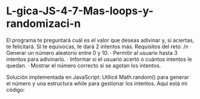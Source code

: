 # L-gica-JS-4-7-Mas-loops-y-randomizaci-n
El programa te preguntará cuál es el valor que deseas adivinar y, si aciertas, te felicitará. Si te equivocas, te dará 2 intentos más.
Requisitos del reto: /n
· Generar un número aleatorio entre 0 y 10.
· Permitir al usuario hasta 3 intentos para adivinarlo.
· Informar si el usuario acertó o cuántos intentos le quedan.
· Mostrar el número correcto si se agotan los intentos.

Solución implementada en JavaScript:
Utilicé Math.random() para generar el número y una estructura while para gestionar los intentos. Aquí está mi código:
